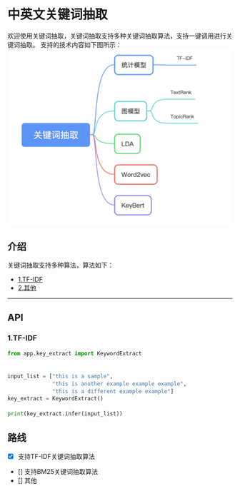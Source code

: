 #  中英文关键词抽取
欢迎使用关键词抽取，关键词抽取支持多种关键词抽取算法，支持一键调用进行关键词抽取。
支持的技术内容如下图所示：
![image](images/main.png)



## 介绍

关键词抽取支持多种算法，算法如下：
- [1.TF-IDF](#1TF-IDF)
- [2.其他](#2其他)




---
## API



### 1.TF-IDF


```python
from app.key_extract import KeywordExtract

    
input_list = ["this is a sample",
              "this is another example example example",
              "this is a different example example"]
key_extract = KeywordExtract()

print(key_extract.infer(input_list))
```


## 路线

* [X] 支持TF-IDF关键词抽取算法
* [] 支持BM25关键词抽取算法
* [] 其他

